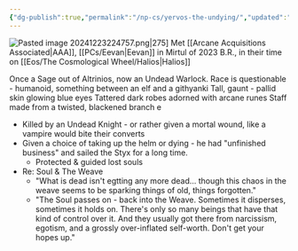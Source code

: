 ```yaml
---
{"dg-publish":true,"permalink":"/np-cs/yervos-the-undying/","updated":"2024-12-23T21:48:01.907-06:00"}
---
```


![Pasted image 20241223224757.png|275](/img/user/Images/Pasted%20image%2020241223224757.png)]
Met [[Arcane Acquisitions Associated\|AAA]], [[PCs/Eevan\|Eevan]] in Mirtul of 2023 B.R., in their time on [[Eos/The Cosmological Wheel/Halios\|Halios]] 

Once a Sage out of Altrinios, now an Undead Warlock.
	Race is questionable - humanoid, something between an elf and a githyanki
	Tall, gaunt - pallid skin glowing blue eyes
	Tattered dark robes adorned with arcane runes
	Staff made from a twisted, blackened branch
e
- Killed by an Undead Knight - or rather given a mortal wound, like a vampire would bite their converts
- Given a choice of taking up the helm or dying - he had "unfinished business" and sailed the Styx for a long time.
	- Protected & guided lost souls
- Re: Soul & The Weave
	- "What is dead isn't egtting any more dead... though this chaos in the weave seems to be sparking things of old, things forgotten."
	- "The Soul passes on - back into the Weave. Sometimes it disperses, sometimes it holds on. There's only so many beings that have that kind of control over it. And they usually got there from narcissism, egotism, and a grossly over-inflated self-worth. Don't get your hopes up."

